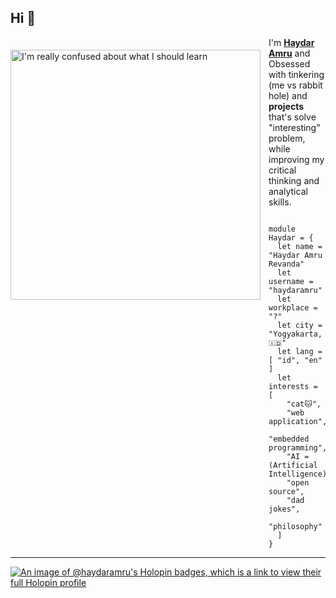 <!---
haydaramru/haydaramru is a ✨ special ✨ repository because its `README.md` (this file) appears on your GitHub profile.
You can click the Preview link to take a look at your changes.

- 👋 Hi, I’m @haydaramru
- 👀 I’m interested in ...
- 🌱 I’m currently learning ...
- 💞️ I’m looking to collaborate on ...
- 📫 How to reach me ...
--->

## Hi 👋 

<a href="https://web.mit.edu/6.001/6.037/sicp.pdf">   
<img 
  src="https://raw.github.com/haydaramru/haydaramru/master/cat.gif" 
  alt="I'm really confused about what I should learn"
  style="margin-top:20px;margin-right:13px"
  align="left" 
  height="400px"
/>
</a>

I'm [**Haydar Amru**](https://github.com/haydaramru) and Obsessed with tinkering (me vs rabbit hole) and **projects** that's solve "interesting" problem, while improving my critical thinking and analytical skills.   

```rescript

module Haydar = {
  let name = "Haydar Amru Revanda"
  let username = "haydaramru"
  let workplace = "?"
  let city = "Yogyakarta, 🇮🇩"
  let lang = [ "id", "en" ]
  let interests = [
    "cat🐱",
    "web application",
    "embedded programming",
    "AI = (Artificial Intelligence)",
    "open source",
    "dad jokes",
    "philosophy"
  ]
}

```
---
[![An image of @haydaramru's Holopin badges, which is a link to view their full Holopin profile](https://holopin.me/haydaramru)](https://holopin.io/@haydaramru)
